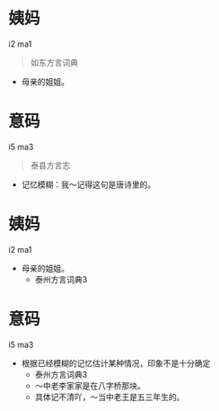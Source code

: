 # 姨妈
i2 ma1
> 如东方言词典
- 母亲的姐姐。

# 意码
i5 ma3
> 泰县方言志
- 记忆模糊：我～记得这句是唐诗里的。

# 姨妈
i2 ma1
+ 母亲的姐姐。
  * 泰州方言词典3

# 意码
i5 ma3
+ 根据已经模糊的记忆估计某种情况，印象不是十分确定
  * 泰州方言词典3
  - ～中老李家家是在八字桥那块。
  - 具体记不清吖，～当中老王是五三年生的。
